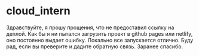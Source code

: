 # cloud_intern
Здравствуйте, я прошу прощения, что не предоставил ссылку на деплой. Как бы я ни пытался загрузить проект в github pages или netlify, оно постоянно выдает ошибку. Локально все запускается отлично. Буду рад, если вы преверите и дадите обратную связь. Заранее спасибо.
